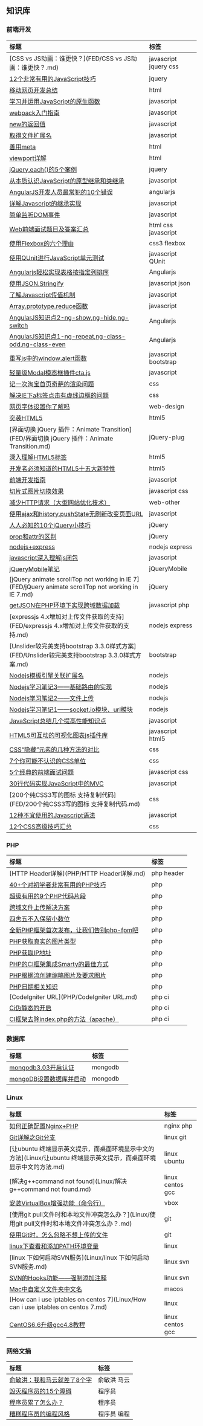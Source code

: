 ## 知识库

### 前端开发

| 标题                                       | 标签                    |
| :--------------------------------------- | :-------------------- |
| [CSS vs JS动画：谁更快？](FED/CSS vs JS动画：谁更快？.md) | javascript jquery css |
| [12个非常有用的JavaScript技巧](FED/12个非常有用的JavaScript技巧.md) | jquery                |
| [移动网页开发总结](FED/移动网页开发总结.md)              | html                  |
| [学习并运用JavaScript的原生函数](FED/学习并运用JavaScript的原生函数.md) | javascript            |
| [webpack入门指南](FED/webpack入门指南.md)        | javascript            |
| [new的返回值](FED/new的返回值.md)                | javascript            |
| [取得文件扩展名](FED/取得文件扩展名.md)                | javascript            |
| [善用meta](FED/善用meta.md)                  | html                  |
| [viewport详解](FED/viewport详解.md)          | html                  |
| [jQuery.each()的5个案例](FED/jQuery.each()的5个案例.md) | jquery                |
| [从本质认识JavaScript的原型继承和类继承](FED/从本质认识JavaScript的原型继承和类继承.md) | javascript            |
| [AngularJS开发人员最常犯的10个错误](FED/AngularJS开发人员最常犯的10个错误.md) | angularjs             |
| [详解Javascript的继承实现](FED/详解Javascript的继承实现.md) | javascript            |
| [简单监听DOM事件](FED/简单监听DOM事件.md)            | javascript            |
| [Web前端面试题目及答案汇总](FED/Web前端面试题目及答案汇总.md)  | html css javascript   |
| [使用Flexbox的六个理由](FED/使用Flexbox的六个理由.md)  | css3 flexbox          |
| [使用QUnit进行JavaScript单元测试](FED/使用QUnit进行JavaScript单元测试.md) | javascript QUnit      |
| [Angularjs轻松实现表格按指定列排序](FED/Angularjs轻松实现表格按指定列排序.md) | Angularjs             |
| [使用JSON.Stringify](FED/使用JSON.Stringify.md) | javascript json       |
| [了解Javascript传值机制](FED/了解Javascript传值机制.md) | javascript            |
| [Array.prototype.reduce函数](FED/Array.prototype.reduce函数.md) | javascript            |
| [AngularJS知识点2-ng-show,ng-hide,ng-switch](FED/AngularJS知识点2.md) | Angularjs             |
| [AngularJS知识点1-ng-repeat,ng-class-odd,ng-class-even](FED/AngularJS知识点1.md) | Angularjs             |
| [重写js中的window.alert函数](FED/重写js中的window.alert函数.md) | javascript bootstrap  |
| [轻量级Modal模态框插件cta.js](FED/轻量级Modal模态框插件cta.js.md) | javascript            |
| [记一次淘宝首页奇葩的渲染问题](FED/记一次淘宝首页奇葩的渲染问题.md)  | css                   |
| [解决IE下a标签点击有虚线边框的问题](FED/解决IE下a标签点击有虚线边框的问题.md) | css                   |
| [网页字体设置你了解吗](FED/网页字体设置你了解吗.md)          | web-design            |
| [突袭HTML5](FED/突袭HTML5.md)                | html5                 |
| [界面切换 jQuery 插件：Animate Transition](FED/界面切换 jQuery 插件：Animate Transition.md) | jQuery-plug           |
| [深入理解HTML5标签](FED/深入理解HTML5标签.md)        | html5                 |
| [开发者必须知道的HTML5十五大新特性](FED/开发者必须知道的HTML5十五大新特性.md) | html5                 |
| [前端开发指南](FED/前端开发指南.md)                  | javascript            |
| [切片式图片切换效果](FED/切片式图片切换效果.md)            | javascript css        |
| [减少HTTP请求（大型网站优化技术）](FED/减少HTTP请求（大型网站优化技术）.md) | web-other             |
| [使用ajax和history.pushState无刷新改变页面URL](FED/使用ajax和history.pushState无刷新改变页面URL.md) | javascript            |
| [人人必知的10个jQuery小技巧](FED/人人必知的10个jQuery小技巧.md) | jQuery                |
| [prop和attr的区别](FED/prop和attr的区别.md)      | jQuery                |
| [nodejs+express](FED/nodejs+express.md)  | nodejs express        |
| [javascript深入理解js闭包](FED/javascript深入理解js闭包.md) | javascript            |
| [jQueryMobile笔记](FED/jQueryMobile笔记.md)  | jQueryMobile          |
| [jQuery animate scrollTop not working in IE 7](FED/jQuery animate scrollTop not working in IE 7.md) | jQuery                |
| [getJSON在PHP环境下实现跨域数据加载](FED/getJSON在PHP环境下实现跨域数据加载.md) | javascript php        |
| [expressjs 4.x增加对上传文件获取的支持](FED/expressjs 4.x增加对上传文件获取的支持.md) | nodejs express        |
| [Unslider较完美支持bootstrap 3.3.0样式方案](FED/Unslider较完美支持bootstrap 3.3.0样式方案.md) | bootstrap             |
| [Nodejs模板引擎关联扩展名](FED/Nodejs模板引擎关联扩展名.md) | nodejs                |
| [Nodejs学习笔记3——基础路由的实现](FED/Nodejs学习笔记3——基础路由的实现.md) | nodejs                |
| [Nodejs学习笔记2——文件上传](FED/Nodejs学习笔记2——文件上传.md) | nodejs                |
| [Nodejs学习笔记1——socket.io模块、url模块](FED/Nodejs学习笔记1——socket.io模块、url模块.md) | nodejs                |
| [JavaScript总结几个提高性能知识点](FED/JavaScript总结几个提高性能知识点.md) | javascript            |
| [HTML5可互动的可视化图表js插件库](FED/HTML5可互动的可视化图表js插件库.md) | javascript html5      |
| [CSS“隐藏”元素的几种方法的对比](FED/CSS“隐藏”元素的几种方法的对比.md) | css                   |
| [7个你可能不认识的CSS单位](FED/7个你可能不认识的CSS单位.md)  | css                   |
| [5个经典的前端面试问题](FED/5个经典的前端面试问题.md)        | javascript css        |
| [30行代码实现JavaScript中的MVC](FED/30行代码实现JavaScript中的MVC.md) | javascript            |
| [200个纯CSS3写的图标 支持复制代码](FED/200个纯CSS3写的图标 支持复制代码.md) | css                   |
| [12种不宜使用的Javascript语法](FED/12种不宜使用的Javascript语法.md) | javascript            |
| [12个CSS高级技巧汇总](FED/12个CSS高级技巧汇总.md)      | css                   |

### PHP

| 标题                                       | 标签         |
| :--------------------------------------- | :--------- |
| [HTTP Header详解](PHP/HTTP Header详解.md)    | php header |
| [40+个对初学者非常有用的PHP技巧](PHP/40+个对初学者非常有用的PHP技巧.md) | php        |
| [超级有用的9个PHP代码片段](PHP/超级有用的9个PHP代码片段.md)  | php        |
| [跨域文件上传解决方案](PHP/跨域文件上传解决方案.md)          | php        |
| [四舍五不入保留小数位](PHP/四舍五不入保留小数位.md)          | php        |
| [全新PHP框架首次发布，让我们告别php-fpm吧](PHP/全新PHP框架首次发布，让我们告别php-fpm吧.md) | php        |
| [PHP获取真实的图片类型](PHP/PHP获取真实的图片类型.md)      | php        |
| [PHP获取IP地址](PHP/PHP获取IP地址.md)            | php        |
| [PHP的CI框架集成Smarty的最佳方式](PHP/PHP的CI框架集成Smarty的最佳方式.md) | php        |
| [PHP根据流创建缩略图片及要求图片](PHP/PHP根据流创建缩略图片及要求图片.md) | php        |
| [PHP日期相关知识](PHP/PHP日期相关知识.md)            | php        |
| [CodeIgniter URL](PHP/CodeIgniter URL.md) | php ci     |
| [Ci伪静态的开启](PHP/Ci伪静态的开启.md)              | php ci     |
| [CI框架去除index.php的方法（apache）](PHP/CI框架去除index.php的方法（apache）.md) | php ci     |


### 数据库

| 标题                    | 标签      |      |
| :-------------------- | :------ | :--- |
| [mongodb3.03开启认证][d2] | mongodb |      |
| [mongoDB设置数据库并启动][d1] | mongodb |      |

[d2]: Database/mongodb3.03开启认证.md
[d1]: Database/mongoDB设置数据库并启动.md

### Linux

| 标题                                       | 标签               |
| :--------------------------------------- | :--------------- |
| [如何正确配置Nginx+PHP](Linux/如何正确配置Nginx+PHP.md) | nginx php        |
| [Git详解之Git分支](Linux/Git详解之Git分支.md)      | linux git        |
| [让ubuntu 终端显示英文提示，而桌面环境显示中文的方法](Linux/让ubuntu 终端显示英文提示，而桌面环境显示中文的方法.md) | linux ubuntu     |
| [解决g++command not found](Linux/解决g++command not found.md) | linux centos gcc |
| [安装VirtualBox增强功能（命令行）](Linux/安装VirtualBox增强功能（命令行）.md) | vbox             |
| [使用git pull文件时和本地文件冲突怎么办？](Linux/使用git pull文件时和本地文件冲突怎么办？.md) | git              |
| [使用Git时，怎么忽略不想上传的文件](Linux/使用Git时，怎么忽略不想上传的文件.md) | git              |
| [linux下查看和添加PATH环境变量](Linux/linux下查看和添加PATH环境变量.md) | linux            |
| [linux 下如何启动SVN服务](Linux/linux 下如何启动SVN服务.md) | linux svn        |
| [SVN的Hooks功能——强制添加注释](Linux/SVN的Hooks功能——强制添加注释.md) | linux svn        |
| [Mac中自定义文件夹中文名](Linux/Mac中自定义文件夹中文名.md)  | macos            |
| [How can i use iptables on centos 7](Linux/How can i use iptables on centos 7.md) | linux            |
| [CentOS6.6升级gcc4.8教程](Linux/CentOS6.6升级gcc4.8教程.md) | linux centos gcc |

### 网络文摘

| 标题                   | 标签     |
| :------------------- | :----- |
| [俞敏洪：我和马云就差了8个字][o4] | 俞敏洪 马云 |
| [毁灭程序员的15个障碍][o3]    | 程序员    |
| [程序员累了怎么办？][o2]      | 程序员    |
| [糟糕程序员的编程风格][o1]     | 程序员 编程 |

[o4]: Other/俞敏洪：我和马云就差了8个字.md
[o3]: Other/毁灭程序员的15个障碍.md
[o2]: Other/程序员累了怎么办？.md
[o1]: Other/糟糕程序员的编程风格.md



